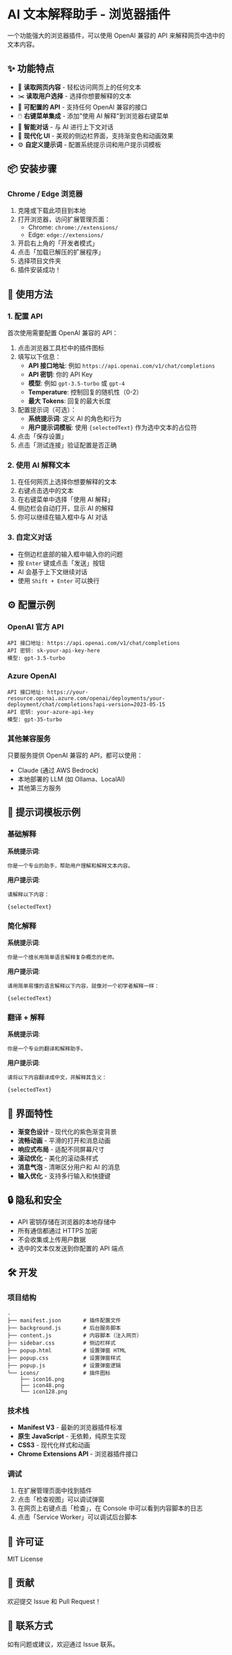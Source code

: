 # AI 文本解释助手 - 浏览器插件

一个功能强大的浏览器插件，可以使用 OpenAI 兼容的 API 来解释网页中选中的文本内容。

## ✨ 功能特点

- 📖 **读取网页内容** - 轻松访问网页上的任何文本
- ✂️ **读取用户选择** - 选择你想要解释的文本
- 🔧 **可配置的 API** - 支持任何 OpenAI 兼容的接口
- 🖱️ **右键菜单集成** - 添加"使用 AI 解释"到浏览器右键菜单
- 💬 **智能对话** - 与 AI 进行上下文对话
- 🎨 **现代化 UI** - 美观的侧边栏界面，支持渐变色和动画效果
- ⚙️ **自定义提示词** - 配置系统提示词和用户提示词模板

## 📦 安装步骤

### Chrome / Edge 浏览器

1. 克隆或下载此项目到本地
2. 打开浏览器，访问扩展管理页面：
   - Chrome: `chrome://extensions/`
   - Edge: `edge://extensions/`
3. 开启右上角的「开发者模式」
4. 点击「加载已解压的扩展程序」
5. 选择项目文件夹
6. 插件安装成功！

## 🚀 使用方法

### 1. 配置 API

首次使用需要配置 OpenAI 兼容的 API：

1. 点击浏览器工具栏中的插件图标
2. 填写以下信息：
   - **API 接口地址**: 例如 `https://api.openai.com/v1/chat/completions`
   - **API 密钥**: 你的 API Key
   - **模型**: 例如 `gpt-3.5-turbo` 或 `gpt-4`
   - **Temperature**: 控制回复的随机性（0-2）
   - **最大 Tokens**: 回复的最大长度
3. 配置提示词（可选）：
   - **系统提示词**: 定义 AI 的角色和行为
   - **用户提示词模板**: 使用 `{selectedText}` 作为选中文本的占位符
4. 点击「保存设置」
5. 点击「测试连接」验证配置是否正确

### 2. 使用 AI 解释文本

1. 在任何网页上选择你想要解释的文本
2. 右键点击选中的文本
3. 在右键菜单中选择「使用 AI 解释」
4. 侧边栏会自动打开，显示 AI 的解释
5. 你可以继续在输入框中与 AI 对话

### 3. 自定义对话

- 在侧边栏底部的输入框中输入你的问题
- 按 `Enter` 键或点击「发送」按钮
- AI 会基于上下文继续对话
- 使用 `Shift + Enter` 可以换行

## ⚙️ 配置示例

### OpenAI 官方 API

```
API 接口地址: https://api.openai.com/v1/chat/completions
API 密钥: sk-your-api-key-here
模型: gpt-3.5-turbo
```

### Azure OpenAI

```
API 接口地址: https://your-resource.openai.azure.com/openai/deployments/your-deployment/chat/completions?api-version=2023-05-15
API 密钥: your-azure-api-key
模型: gpt-35-turbo
```

### 其他兼容服务

只要服务提供 OpenAI 兼容的 API，都可以使用：
- Claude (通过 AWS Bedrock)
- 本地部署的 LLM (如 Ollama、LocalAI)
- 其他第三方服务

## 📝 提示词模板示例

### 基础解释

**系统提示词**:
```
你是一个专业的助手，帮助用户理解和解释文本内容。
```

**用户提示词**:
```
请解释以下内容：

{selectedText}
```

### 简化解释

**系统提示词**:
```
你是一个擅长用简单语言解释复杂概念的老师。
```

**用户提示词**:
```
请用简单易懂的语言解释以下内容，就像对一个初学者解释一样：

{selectedText}
```

### 翻译 + 解释

**系统提示词**:
```
你是一个专业的翻译和解释助手。
```

**用户提示词**:
```
请将以下内容翻译成中文，并解释其含义：

{selectedText}
```

## 🎨 界面特性

- **渐变色设计** - 现代化的紫色渐变背景
- **流畅动画** - 平滑的打开和消息动画
- **响应式布局** - 适配不同屏幕尺寸
- **滚动优化** - 美化的滚动条样式
- **消息气泡** - 清晰区分用户和 AI 的消息
- **输入优化** - 支持多行输入和快捷键

## 🔒 隐私和安全

- API 密钥存储在浏览器的本地存储中
- 所有通信都通过 HTTPS 加密
- 不会收集或上传用户数据
- 选中的文本仅发送到你配置的 API 端点

## 🛠️ 开发

### 项目结构

```
.
├── manifest.json       # 插件配置文件
├── background.js       # 后台服务脚本
├── content.js          # 内容脚本（注入网页）
├── sidebar.css         # 侧边栏样式
├── popup.html          # 设置弹窗 HTML
├── popup.css           # 设置弹窗样式
├── popup.js            # 设置弹窗逻辑
└── icons/              # 插件图标
    ├── icon16.png
    ├── icon48.png
    └── icon128.png
```

### 技术栈

- **Manifest V3** - 最新的浏览器插件标准
- **原生 JavaScript** - 无依赖，纯原生实现
- **CSS3** - 现代化样式和动画
- **Chrome Extensions API** - 浏览器插件接口

### 调试

1. 在扩展管理页面中找到插件
2. 点击「检查视图」可以调试弹窗
3. 在网页上右键点击「检查」，在 Console 中可以看到内容脚本的日志
4. 点击「Service Worker」可以调试后台脚本

## 📄 许可证

MIT License

## 🤝 贡献

欢迎提交 Issue 和 Pull Request！

## 📧 联系方式

如有问题或建议，欢迎通过 Issue 联系。
